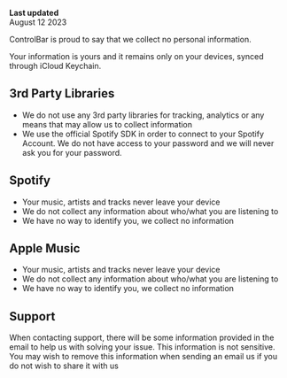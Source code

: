 **Last updated**  
August 12 2023

ControlBar is proud to say that we collect no personal information.

Your information is yours and it remains only on your devices, synced through iCloud Keychain.

## 3rd Party Libraries
- We do not use any 3rd party libraries for tracking, analytics or any means that may allow us to collect information
- We use the official Spotify SDK in order to connect to your Spotify Account. We do not have access to your password and we will never ask you for your password.

## Spotify
- Your music, artists and tracks never leave your device
- We do not collect any information about who/what you are listening to
- We have no way to identify you, we collect no information


## Apple Music
- Your music, artists and tracks never leave your device
- We do not collect any information about who/what you are listening to
- We have no way to identify you, we collect no information

## Support
When contacting support, there will be some information provided in the email to help us with solving your issue. This information is not sensitive. You may wish to remove this information when sending an email us if you do not wish to share it with us
